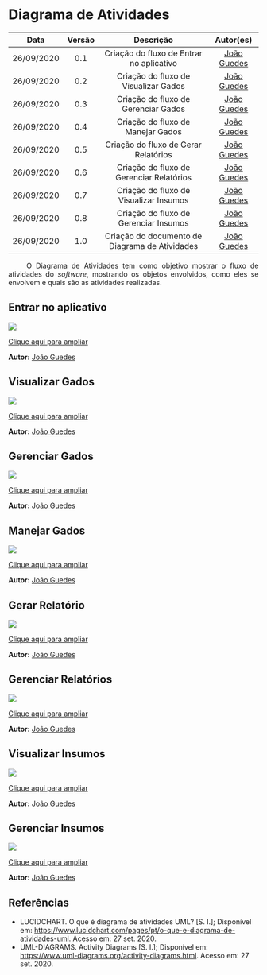 # Diagrama de Atividades

|    Data    | Versão |                Descrição                |                     Autor(es)                     |
| :--------: | :----: | :-------------------------------------: | :-------------------------------------------: |
| 26/09/2020 |  0.1   | Criação do fluxo de Entrar no aplicativo | [João Guedes](https://github.com/sudjoao) |
| 26/09/2020 |  0.2   | Criação do fluxo de Visualizar Gados | [João Guedes](https://github.com/sudjoao) |
| 26/09/2020 |  0.3   | Criação do fluxo de Gerenciar Gados | [João Guedes](https://github.com/sudjoao) |
| 26/09/2020 |  0.4   | Criação do fluxo de Manejar Gados  | [João Guedes](https://github.com/sudjoao) |
| 26/09/2020 |  0.5   | Criação do fluxo de Gerar Relatórios  | [João Guedes](https://github.com/sudjoao) |
| 26/09/2020 |  0.6   | Criação do fluxo de Gerenciar Relatórios  | [João Guedes](https://github.com/sudjoao) |
| 26/09/2020 |  0.7   | Criação do fluxo de Visualizar Insumos  | [João Guedes](https://github.com/sudjoao) |
| 26/09/2020 |  0.8   | Criação do fluxo de Gerenciar Insumos  | [João Guedes](https://github.com/sudjoao) |
| 26/09/2020 |  1.0   | Criação do documento de Diagrama de Atividades | [João Guedes](https://github.com/sudjoao) |


<p align="justify"> &emsp;&emsp; O Diagrama de Atividades tem como objetivo mostrar o fluxo de atividades do <i>software</i>, mostrando os objetos envolvidos, como eles se envolvem e quais são as atividades realizadas. </p>

## Entrar no aplicativo

<img src="https://user-images.githubusercontent.com/46005310/94374663-22b89e00-00e4-11eb-83c9-970a9ab38b2e.png">

<a href="https://user-images.githubusercontent.com/46005310/94374663-22b89e00-00e4-11eb-83c9-970a9ab38b2e.png"> Clique aqui para ampliar</a>

**Autor:** [João Guedes](https://github.com/sudjoao)

## Visualizar Gados

<img src="https://user-images.githubusercontent.com/46005310/94374660-22200780-00e4-11eb-8e8b-6170b45cfd3b.png">

<a href="https://user-images.githubusercontent.com/46005310/94374660-22200780-00e4-11eb-8e8b-6170b45cfd3b.png"> Clique aqui para ampliar</a>

**Autor:** [João Guedes](https://github.com/sudjoao)

## Gerenciar Gados

<img src="https://user-images.githubusercontent.com/46005310/94374653-1fbdad80-00e4-11eb-9513-9a22a7c8cf62.png">

<a href="https://user-images.githubusercontent.com/46005310/94374653-1fbdad80-00e4-11eb-9513-9a22a7c8cf62.png"> Clique aqui para ampliar</a>

**Autor:** [João Guedes](https://github.com/sudjoao)

## Manejar Gados

<img src="https://user-images.githubusercontent.com/46005310/94374657-20eeda80-00e4-11eb-97ef-23d95bed6480.png">

<a href="https://user-images.githubusercontent.com/46005310/94374657-20eeda80-00e4-11eb-97ef-23d95bed6480.png"> Clique aqui para ampliar</a>

**Autor:** [João Guedes](https://github.com/sudjoao)

## Gerar Relatório

<img src="https://user-images.githubusercontent.com/46005310/94374659-22200780-00e4-11eb-95ef-47c8dd35344b.png">

<a href="https://user-images.githubusercontent.com/46005310/94374659-22200780-00e4-11eb-95ef-47c8dd35344b.png"> Clique aqui para ampliar</a>

**Autor:** [João Guedes](https://github.com/sudjoao)

## Gerenciar Relatórios

<img src="https://user-images.githubusercontent.com/46005310/94374658-21877100-00e4-11eb-8f05-5be3bf9e61a4.png">

<a href="https://user-images.githubusercontent.com/46005310/94374658-21877100-00e4-11eb-8f05-5be3bf9e61a4.png"> Clique aqui para ampliar</a>

**Autor:** [João Guedes](https://github.com/sudjoao)

## Visualizar Insumos

<img src="https://user-images.githubusercontent.com/46005310/94374662-22b89e00-00e4-11eb-814c-5782771bad95.png">

<a href="https://user-images.githubusercontent.com/46005310/94374662-22b89e00-00e4-11eb-814c-5782771bad95.png"> Clique aqui para ampliar</a>

**Autor:** [João Guedes](https://github.com/sudjoao)

## Gerenciar Insumos

<img src="https://user-images.githubusercontent.com/46005310/94374656-20eeda80-00e4-11eb-9154-9fc846d260b4.png">

<a href="https://user-images.githubusercontent.com/46005310/94374656-20eeda80-00e4-11eb-9154-9fc846d260b4.png"> Clique aqui para ampliar</a>

**Autor:** [João Guedes](https://github.com/sudjoao)
## Referências
* LUCIDCHART. O que é diagrama de atividades UML? [S. l.]; Disponível em: <https://www.lucidchart.com/pages/pt/o-que-e-diagrama-de-atividades-uml>. Acesso em: 27 set. 2020.
* UML-DIAGRAMS. Activity Diagrams [S. l.]; Disponível em: <https://www.uml-diagrams.org/activity-diagrams.html>. Acesso em: 27 set. 2020.
